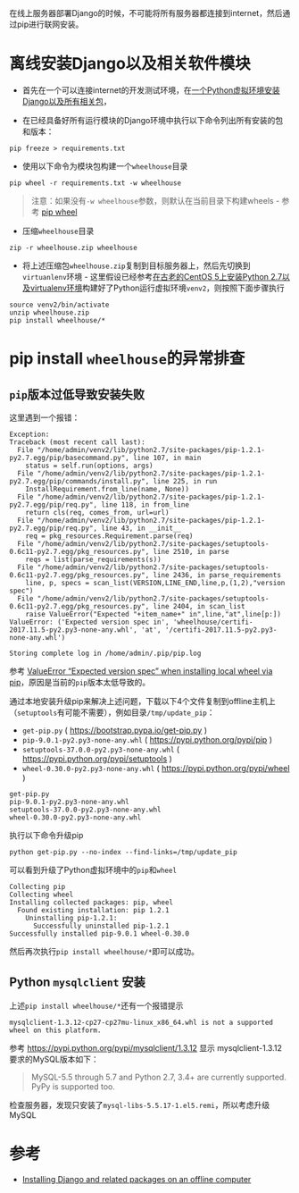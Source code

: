 在线上服务器部署Django的时候，不可能将所有服务器都连接到internet，然后通过pip进行联网安装。

# 离线安装Django以及相关软件模块

* 首先在一个可以连接internet的开发测试环境，在[一个Python虚拟环境安装Django以及所有相关包](quick_install_django)，

* 在已经具备好所有运行模块的Django环境中执行以下命令列出所有安装的包和版本：

```
pip freeze > requirements.txt
```

* 使用以下命令为模块包构建一个`wheelhouse`目录

```
pip wheel -r requirements.txt -w wheelhouse
```

> 注意：如果没有`-w wheelhouse`参数，则默认在当前目录下构建wheels - 参考 [pip wheel](https://pip.pypa.io/en/stable/reference/pip_wheel/)

* 压缩`wheelhouse`目录

```
zip -r wheelhouse.zip wheelhouse
```

* 将上述压缩包`wheelhouse.zip`复制到目标服务器上，然后先切换到`virtuanlenv`环境 - 这里假设已经参考[在古老的CentOS 5上安装Python 2.7以及virtualenv环境](install_python_2.7_and_virtualenv_in_centos_5)构建好了Python运行虚拟环境`venv2`，则按照下面步骤执行

```
source venv2/bin/activate
unzip wheelhouse.zip
pip install wheelhouse/*
```

# pip install `wheelhouse`的异常排查

## `pip`版本过低导致安装失败

这里遇到一个报错：

```
Exception:
Traceback (most recent call last):
  File "/home/admin/venv2/lib/python2.7/site-packages/pip-1.2.1-py2.7.egg/pip/basecommand.py", line 107, in main
    status = self.run(options, args)
  File "/home/admin/venv2/lib/python2.7/site-packages/pip-1.2.1-py2.7.egg/pip/commands/install.py", line 225, in run
    InstallRequirement.from_line(name, None))
  File "/home/admin/venv2/lib/python2.7/site-packages/pip-1.2.1-py2.7.egg/pip/req.py", line 118, in from_line
    return cls(req, comes_from, url=url)
  File "/home/admin/venv2/lib/python2.7/site-packages/pip-1.2.1-py2.7.egg/pip/req.py", line 43, in __init__
    req = pkg_resources.Requirement.parse(req)
  File "/home/admin/venv2/lib/python2.7/site-packages/setuptools-0.6c11-py2.7.egg/pkg_resources.py", line 2510, in parse
    reqs = list(parse_requirements(s))
  File "/home/admin/venv2/lib/python2.7/site-packages/setuptools-0.6c11-py2.7.egg/pkg_resources.py", line 2436, in parse_requirements
    line, p, specs = scan_list(VERSION,LINE_END,line,p,(1,2),"version spec")
  File "/home/admin/venv2/lib/python2.7/site-packages/setuptools-0.6c11-py2.7.egg/pkg_resources.py", line 2404, in scan_list
    raise ValueError("Expected "+item_name+" in",line,"at",line[p:])
ValueError: ('Expected version spec in', 'wheelhouse/certifi-2017.11.5-py2.py3-none-any.whl', 'at', '/certifi-2017.11.5-py2.py3-none-any.whl')

Storing complete log in /home/admin/.pip/pip.log
```

参考 [ValueError “Expected version spec” when installing local wheel via pip](https://stackoverflow.com/questions/28502283/valueerror-expected-version-spec-when-installing-local-wheel-via-pip)，原因是当前的`pip`版本太低导致的。

通过本地安装升级pip来解决上述问题，下载以下4个文件复制到offline主机上（`setuptools`有可能不需要），例如目录`/tmp/update_pip`：

* `get-pip.py` ( https://bootstrap.pypa.io/get-pip.py )
* `pip-9.0.1-py2.py3-none-any.whl` ( https://pypi.python.org/pypi/pip ) 
* `setuptools-37.0.0-py2.py3-none-any.whl` ( https://pypi.python.org/pypi/setuptools )
* `wheel-0.30.0-py2.py3-none-any.whl` ( https://pypi.python.org/pypi/wheel )

```
get-pip.py
pip-9.0.1-py2.py3-none-any.whl
setuptools-37.0.0-py2.py3-none-any.whl
wheel-0.30.0-py2.py3-none-any.whl
```

执行以下命令升级pip

```
python get-pip.py --no-index --find-links=/tmp/update_pip
```

可以看到升级了Python虚拟环境中的`pip`和`wheel`

```
Collecting pip
Collecting wheel
Installing collected packages: pip, wheel
  Found existing installation: pip 1.2.1
    Uninstalling pip-1.2.1:
      Successfully uninstalled pip-1.2.1
Successfully installed pip-9.0.1 wheel-0.30.0
```

然后再次执行`pip install wheelhouse/*`即可以成功。

## Python `mysqlclient` 安装

上述`pip install wheelhouse/*`还有一个报错提示

```
mysqlclient-1.3.12-cp27-cp27mu-linux_x86_64.whl is not a supported wheel on this platform.
```

参考 https://pypi.python.org/pypi/mysqlclient/1.3.12 显示 mysqlclient-1.3.12 要求的MySQL版本如下：

> MySQL-5.5 through 5.7 and Python 2.7, 3.4+ are currently supported. PyPy is supported too.

检查服务器，发现只安装了`mysql-libs-5.5.17-1.el5.remi`，所以考虑升级MySQL



# 参考

* [Installing Django and related packages on an offline computer](https://stackoverflow.com/questions/34704163/installing-django-and-related-packages-on-an-offline-computer)